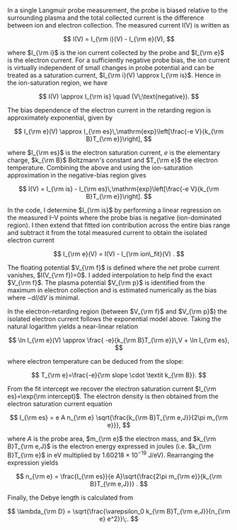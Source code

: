 In a single Langmuir probe measurement, the probe is biased relative to the surrounding plasma and the total collected current is the difference between ion and electron collection. The measured current I(V) is written as

$$
I(V) = I_{\rm i}(V) - I_{\rm e}(V),
$$

where $I_{\rm i}$ is the ion current collected by the probe and $I_{\rm e}$ is the electron current. For a sufficiently negative probe bias, the ion current is virtually independent of small changes in probe potential and can be treated as a saturation current, $I_{\rm i}(V) \approx I_{\rm is}$. Hence in the ion-saturation region, we have

$$
I(V) \approx I_{\rm is} \quad (V\;\text{negative}).
$$

The bias dependence of the electron current in the retarding region is approximately exponential, given by

$$
I_{\rm e}(V) \approx I_{\rm es}\,\mathrm{exp}\left[\frac{-e V}{k_{\rm B}T_{\rm e}}\right],
$$

where $I_{\rm es}$ is the electron saturation current, $e$ is the elementary charge, $k_{\rm B}$ Boltzmann's constant and $T_{\rm e}$ the electron temperature. Combining the above and using the ion-saturation approximation in the negative-bias region gives

$$
I(V) = I_{\rm is} - I_{\rm es}\,\mathrm{exp}\left[\frac{-e V}{k_{\rm B}T_{\rm e}}\right].
$$

In the code, I determine $I_{\rm is}$ by performing a linear regression on the measured I–V points where the probe bias is negative (ion-dominated region). I then extend that fitted ion contribution across the entire bias range and subtract it from the total measured current to obtain the isolated electron current

$$
I_{\rm e}(V) = I(V) - I_{\rm ion\_fit}(V) .
$$

The floating potential $V_{\rm f}$ is defined where the net probe current vanishes, $I(V_{\rm f})=0$. I added interpolation to help find the exact $V_{\rm f}$. The plasma potential $V_{\rm p}$ is identified from the maximum in electron collection and is estimated numerically as the bias where $-\mathrm{d}I/\mathrm{d}V$ is minimal.

In the electron-retarding region (between $V_{\rm f}$ and $V_{\rm p}$) the isolated electron current follows the exponential model above. Taking the natural logarithm yields a near-linear relation

$$
\ln I_{\rm e}(V) \approx \frac{ -e}{k_{\rm B}T_{\rm e}}\,V + \ln I_{\rm es},
$$

where electron temperature can be deduced from the slope:

$$
T_{\rm e}=\frac{-e}{\rm slope \cdot \textit k_{\rm B}}.
$$

From the fit intercept we recover the electron saturation current $I_{\rm es}=\exp(\rm intercept)$. The electron density is then obtained from the electron saturation current equation

$$
I_{\rm es} = e A n_{\rm e} \sqrt{\frac{k_{\rm B}T_{\rm e,J}}{2\pi m_{\rm e}}},
$$

where $A$ is the probe area, $m_{\rm e}$ the electron mass, and $k_{\rm B}T_{\rm e,J}$ is the electron energy expressed in joules (i.e. $k_{\rm B}T_{\rm e}$ in eV multiplied by $1.60218\times10^{-19}$ J/eV). Rearranging the expression yields

$$
n_{\rm e} = \frac{I_{\rm es}}{e A}\sqrt{\frac{2\pi m_{\rm e}}{k_{\rm B}T_{\rm e,J}}} .
$$

Finally, the Debye length is calculated from

$$
\lambda_{\rm D} = \sqrt{\frac{\varepsilon_0 k_{\rm B}T_{\rm e,J}}{n_{\rm e} e^2}}\;.
$$